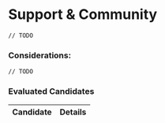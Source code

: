 # Support & Community

``` // TODO ```

### Considerations:

``` // TODO ```

### Evaluated Candidates

| Candidate | Details |
| --------- | ------- |
